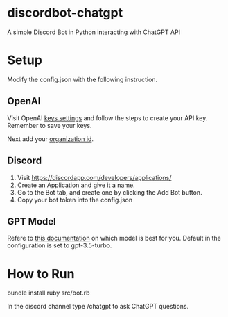 # discordbot-chatgpt
A simple Discord Bot in Python interacting with ChatGPT API

# Setup

Modify the config.json with the following instruction.

## OpenAI
Visit OpenAI [keys settings](https://platform.openai.com/account/api-keys) and follow the steps to create your API key. Remember to save your keys.

Next add your [organization id](https://platform.openai.com/account/org-settings).

## Discord

1. Visit https://discordapp.com/developers/applications/
2. Create an Application and give it a name.
3. Go to the Bot tab, and create one by clicking the Add Bot button.
4. Copy your bot token into the config.json

## GPT Model

Refere to [this documentation](https://platform.openai.com/docs/models) on which model is best for you. Default in the configuration is set to gpt-3.5-turbo.


# How to Run

bundle install
ruby src/bot.rb

In the discord channel type /chatgpt to ask ChatGPT questions.
